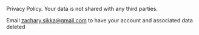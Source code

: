 Privacy Policy. Your data is not shared with any third parties.

Email zachary.sikka@gmail.com to have your account and associated data deleted
